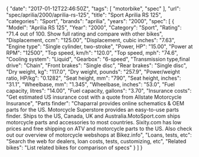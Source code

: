 {
    "date": "2017-01-12T22:46:50Z",
    "tags": [
        "motorbike",
        "spec"
    ],
    "url": "spec\/aprilia\/2000\/aprilia-rs-125",
    "title": "Sport Aprilia RS 125",
    "categories": "Sport",
    "brands": "aprilia",
    "years": "2000",
    "spec": [
        {
            "Model": "Aprilia RS 125",
            "Year": "2000",
            "Category": "Sport",
            "Rating": "71.4 out of 100. Show full rating and compare with other bikes",
            "Displacement, ccm": "125.00",
            "Displacement, cubic inches": "7.63",
            "Engine type": "Single cylinder, two-stroke",
            "Power, HP": "15.00",
            "Power at RPM": "12500",
            "Top speed, km\/h": "120.0",
            "Top speed, mph": "74.6",
            "Cooling system": "Liquid",
            "Gearbox": "6-speed",
            "Transmission type,final drive": "Chain",
            "Front brakes": "Single disc",
            "Rear brakes": "Single disc",
            "Dry weight, kg": "117.0",
            "Dry weight, pounds": "257.9",
            "Power\/weight ratio, HP\/kg": "0.1282",
            "Seat height, mm": "790",
            "Seat height, inches": "31.1",
            "Wheelbase, mm": "1.345",
            "Wheelbase, inches": "53.0",
            "Fuel capacity, litres": "14.00",
            "Fuel capacity, gallons": "3.70",
            "Insurance costs": "Get estimated US insurance cost with a quote from Allstate Motorcycle Insurance",
            "Parts finder": "Chaparral provides online schematics & OEM parts for the US.   Motorcycle Superstore provides an easy-to-use parts finder. Ships to the US, Canada, UK and Australia.MotoSport.com ships motorcycle parts and accessories to most countries.    Sixity.com has low prices and free shipping on ATV and motorcycle parts to the US. Also check out our overview of motorcycle webshops at Bikez.info",
            "Loans, tests, etc": "Search the web for dealers, loan costs, tests, customizing, etc",
            "Related bikes": "List related bikes for comparison of specs"
        }
    ]
}
